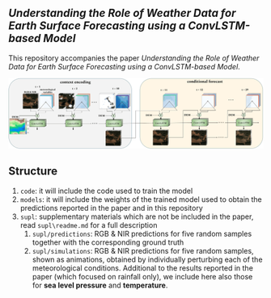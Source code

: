 ## *Understanding the Role of Weather Data for Earth Surface Forecasting using a ConvLSTM-based Model*

This repository accompanies the paper *Understanding the Role of Weather Data for Earth Surface Forecasting using a ConvLSTM-based Model*. 

![](overview_conv_lstm.gif "ConvLSTM Training Procedure")

## Structure
1. `code`: it will include the code used to train the model
2. `models`: it will include the weights of the trained model used to obtain the predictions reported in the paper and in this repository
3. `supl`: supplementary materials which are not be included in the paper, read `supl\readme.md` for a full description
   1. `supl/predictions`: RGB & NIR predictions for five random samples together with the corresponding ground truth
   2. `supl/simulations`: RGB & NIR predictions for five random samples, shown as animations, obtained by individually perturbing each of the meteorological conditions. Additional to the results reported in the paper (which focused on rainfall only), we include here also those for **sea level pressure** and **temperature**. 
